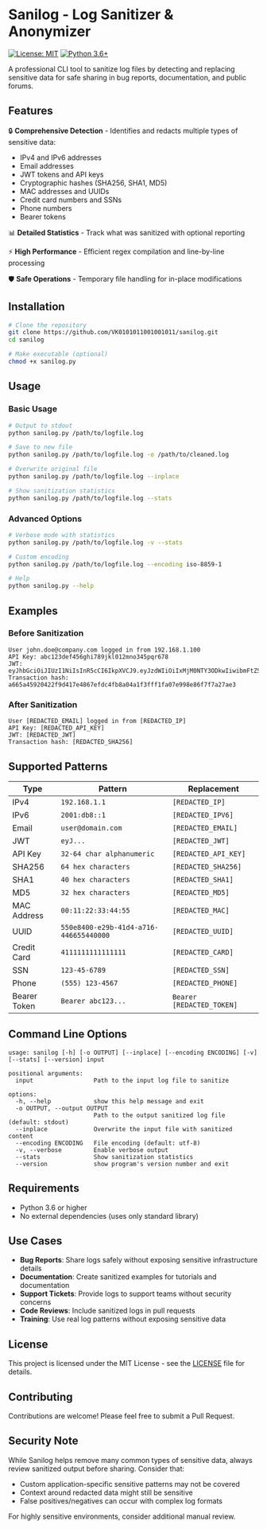 # Sanilog - Log Sanitizer & Anonymizer

[![License: MIT](https://img.shields.io/badge/License-MIT-yellow.svg)](https://opensource.org/licenses/MIT)
[![Python 3.6+](https://img.shields.io/badge/python-3.6+-blue.svg)](https://www.python.org/downloads/)

A professional CLI tool to sanitize log files by detecting and replacing sensitive data for safe sharing in bug reports, documentation, and public forums.

## Features

🔒 **Comprehensive Detection** - Identifies and redacts multiple types of sensitive data:
- IPv4 and IPv6 addresses
- Email addresses
- JWT tokens and API keys
- Cryptographic hashes (SHA256, SHA1, MD5)
- MAC addresses and UUIDs
- Credit card numbers and SSNs
- Phone numbers
- Bearer tokens

📊 **Detailed Statistics** - Track what was sanitized with optional reporting

⚡ **High Performance** - Efficient regex compilation and line-by-line processing

🛡️ **Safe Operations** - Temporary file handling for in-place modifications

## Installation

```bash
# Clone the repository
git clone https://github.com/VK0101011001001011/sanilog.git
cd sanilog

# Make executable (optional)
chmod +x sanilog.py
```

## Usage

### Basic Usage

```bash
# Output to stdout
python sanilog.py /path/to/logfile.log

# Save to new file
python sanilog.py /path/to/logfile.log -o /path/to/cleaned.log

# Overwrite original file
python sanilog.py /path/to/logfile.log --inplace

# Show sanitization statistics
python sanilog.py /path/to/logfile.log --stats
```

### Advanced Options

```bash
# Verbose mode with statistics
python sanilog.py /path/to/logfile.log -v --stats

# Custom encoding
python sanilog.py /path/to/logfile.log --encoding iso-8859-1

# Help
python sanilog.py --help
```

## Examples

### Before Sanitization
```
User john.doe@company.com logged in from 192.168.1.100
API Key: abc123def456ghi789jkl012mno345pqr678
JWT: eyJhbGciOiJIUzI1NiIsInR5cCI6IkpXVCJ9.eyJzdWIiOiIxMjM0NTY3ODkwIiwibmFtZSI6IkpvaG4gRG9lIiwiaWF0IjoxNTE2MjM5MDIyfQ.SflKxwRJSMeKKF2QT4fwpMeJf36POk6yJV_adQssw5c
Transaction hash: a665a45920422f9d417e4867efdc4fb8a04a1f3fff1fa07e998e86f7f7a27ae3
```

### After Sanitization
```
User [REDACTED_EMAIL] logged in from [REDACTED_IP]
API Key: [REDACTED_API_KEY]
JWT: [REDACTED_JWT]
Transaction hash: [REDACTED_SHA256]
```

## Supported Patterns

| Type | Pattern | Replacement |
|------|---------|-------------|
| IPv4 | `192.168.1.1` | `[REDACTED_IP]` |
| IPv6 | `2001:db8::1` | `[REDACTED_IPV6]` |
| Email | `user@domain.com` | `[REDACTED_EMAIL]` |
| JWT | `eyJ...` | `[REDACTED_JWT]` |
| API Key | `32-64 char alphanumeric` | `[REDACTED_API_KEY]` |
| SHA256 | `64 hex characters` | `[REDACTED_SHA256]` |
| SHA1 | `40 hex characters` | `[REDACTED_SHA1]` |
| MD5 | `32 hex characters` | `[REDACTED_MD5]` |
| MAC Address | `00:11:22:33:44:55` | `[REDACTED_MAC]` |
| UUID | `550e8400-e29b-41d4-a716-446655440000` | `[REDACTED_UUID]` |
| Credit Card | `4111111111111111` | `[REDACTED_CARD]` |
| SSN | `123-45-6789` | `[REDACTED_SSN]` |
| Phone | `(555) 123-4567` | `[REDACTED_PHONE]` |
| Bearer Token | `Bearer abc123...` | `Bearer [REDACTED_TOKEN]` |

## Command Line Options

```
usage: sanilog [-h] [-o OUTPUT] [--inplace] [--encoding ENCODING] [-v] [--stats] [--version] input

positional arguments:
  input                 Path to the input log file to sanitize

options:
  -h, --help            show this help message and exit
  -o OUTPUT, --output OUTPUT
                        Path to the output sanitized log file (default: stdout)
  --inplace             Overwrite the input file with sanitized content
  --encoding ENCODING   File encoding (default: utf-8)
  -v, --verbose         Enable verbose output
  --stats               Show sanitization statistics
  --version             show program's version number and exit
```

## Requirements

- Python 3.6 or higher
- No external dependencies (uses only standard library)

## Use Cases

- **Bug Reports**: Share logs safely without exposing sensitive infrastructure details
- **Documentation**: Create sanitized examples for tutorials and documentation
- **Support Tickets**: Provide logs to support teams without security concerns
- **Code Reviews**: Include sanitized logs in pull requests
- **Training**: Use real log patterns without exposing sensitive data

## License

This project is licensed under the MIT License - see the [LICENSE](LICENSE) file for details.

## Contributing

Contributions are welcome! Please feel free to submit a Pull Request.

## Security Note

While Sanilog helps remove many common types of sensitive data, always review sanitized output before sharing. Consider that:

- Custom application-specific sensitive patterns may not be covered
- Context around redacted data might still be sensitive
- False positives/negatives can occur with complex log formats

For highly sensitive environments, consider additional manual review.
